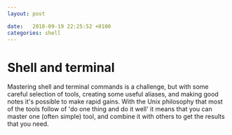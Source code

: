 ```yaml
---
layout: post

date:   2018-09-19 22:25:52 +0100
categories: shell
---
```

Shell and terminal
==================

Mastering shell and terminal commands is a challenge, but with some
careful selection of tools, creating some useful aliases, and making
good notes it's possible to make rapid gains. With the Unix philosophy
that most of the tools follow of 'do one thing and do it well' it means
that you can master one (often simple) tool, and combine it with others
to get the results that you need.
